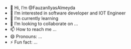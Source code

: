 - 👋 Hi, I’m @FauzanIlyasAlmeyda
- 👀 I’m interested in software developer and IOT Engineer
- 🌱 I’m currently learning
- 💞️ I’m looking to collaborate on ...
- 📫 How to reach me ...
- 😄 Pronouns: ...
- ⚡ Fun fact: ...

<!---
FauzanIlyasAlmeyda/FauzanIlyasAlmeyda is a ✨ special ✨ repository because its `README.md` (this file) appears on your GitHub profile.
You can click the Preview link to take a look at your changes.
--->

